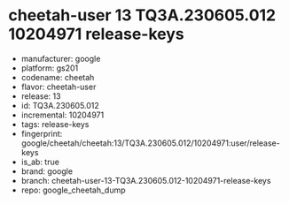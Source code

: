 # cheetah-user 13 TQ3A.230605.012 10204971 release-keys
- manufacturer: google
- platform: gs201
- codename: cheetah
- flavor: cheetah-user
- release: 13
- id: TQ3A.230605.012
- incremental: 10204971
- tags: release-keys
- fingerprint: google/cheetah/cheetah:13/TQ3A.230605.012/10204971:user/release-keys
- is_ab: true
- brand: google
- branch: cheetah-user-13-TQ3A.230605.012-10204971-release-keys
- repo: google_cheetah_dump
